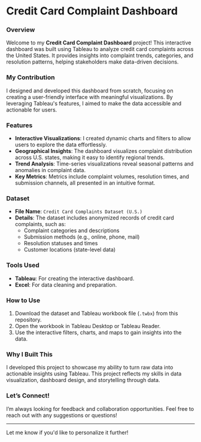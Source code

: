 # Credit Card Complaint Dashboard  

### Overview  
Welcome to my **Credit Card Complaint Dashboard** project! This interactive dashboard was built using Tableau to analyze credit card complaints across the United States. It provides insights into complaint trends, categories, and resolution patterns, helping stakeholders make data-driven decisions. 

### My Contribution  
I designed and developed this dashboard from scratch, focusing on creating a user-friendly interface with meaningful visualizations. By leveraging Tableau's features, I aimed to make the data accessible and actionable for users.  

### Features  
- **Interactive Visualizations**: I created dynamic charts and filters to allow users to explore the data effortlessly.  
- **Geographical Insights**: The dashboard visualizes complaint distribution across U.S. states, making it easy to identify regional trends.  
- **Trend Analysis**: Time-series visualizations reveal seasonal patterns and anomalies in complaint data.  
- **Key Metrics**: Metrics include complaint volumes, resolution times, and submission channels, all presented in an intuitive format.  

### Dataset  
- **File Name**: `Credit Card Complaints Dataset (U.S.)`  
- **Details**: The dataset includes anonymized records of credit card complaints, such as:  
  - Complaint categories and descriptions  
  - Submission methods (e.g., online, phone, mail)  
  - Resolution statuses and times  
  - Customer locations (state-level data)  

### Tools Used  
- **Tableau**: For creating the interactive dashboard.  
- **Excel**: For data cleaning and preparation.  

### How to Use  
1. Download the dataset and Tableau workbook file (`.twbx`) from this repository.  
2. Open the workbook in Tableau Desktop or Tableau Reader.  
3. Use the interactive filters, charts, and maps to gain insights into the data.  

### Why I Built This  
I developed this project to showcase my ability to turn raw data into actionable insights using Tableau. This project reflects my skills in data visualization, dashboard design, and storytelling through data.  

### Let’s Connect!  
I’m always looking for feedback and collaboration opportunities. Feel free to reach out with any suggestions or questions!  

---

Let me know if you'd like to personalize it further!
